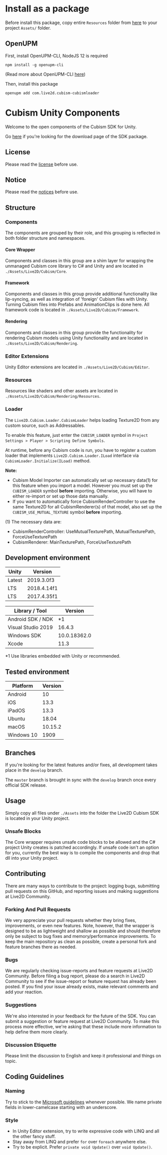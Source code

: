 # Install as a package

Before install this package, copy entire `Resources` folder from [here](https://github.com/Live2D/CubismUnityComponents/tree/develop/Assets/Live2D/Cubism/Rendering/Resources) to your project `Assets/` folder.

## OpenUPM

First, install OpenUPM-CLI, NodeJS 12 is required

```
npm install -g openupm-cli
```

(Read more about OpenUPM-CLI [here](https://github.com/openupm/openupm-cli#installation))

Then, install this package

```
openupm add com.live2d.cubism-cubismloader
```

# Cubism Unity Components

Welcome to the open components of the Cubism SDK for Unity.

Go [here](https://www.live2d.com/download/cubism-sdk/download-unity/)
if you're looking for the download page of the SDK package.


## License

Please read the [license](LICENSE.md) before use.


## Notice

Please read the [notices](NOTICE.md) before use.


## Structure

### Components

The components are grouped by their role,
and this grouping is reflected in both folder structure and namespaces.

#### Core Wrapper

Components and classes in this group are a shim layer for wrapping the unmanaged Cubism core library to
C# and Unity and are located in `./Assets/Live2D/Cubism/Core`.

#### Framework

Components and classes in this group provide additional functionality like lip-syncing,
as well as integration of 'foreign' Cubism files with Unity.
Turning Cubism files into Prefabs and AnimationClips is done here.
All framework code is located in `./Assets/Live2D/Cubism/Framework`.

#### Rendering

Components and classes in this group provide the functionality for rendering Cubism models using Unity functionality
and are located in `./Assets/Live2D/Cubism/Rendering`.

### Editor Extensions

Unity Editor extensions are located in `./Assets/Live2D/Cubism/Editor`.

### Resources

Resources like shaders and other assets are located in `./Assets/Live2D/Cubism/Rendering/Resources`.

### Loader

The `Live2D.Cubism.Loader.CubismLoader` helps loading Texture2D from any custom source, such as Addressables.

To enable this feature, just enter the `CUBISM_LOADER` symbol in `Project Settings > Player > Scripting Define Symbols`.

At runtime, before any Cubism code is run, you have to register a custom loader that implements `Live2D.Cubism.Loader.ILoad` interface via `CubismLoader.Initialize(ILoad)` method.

**Note:**
- Cubism Model Importer can automatically set up necessary data(1) for this feature when you import a model. However you must set up the `CUBISM_LOADER` symbol **before** importing. Otherwise, you will have to either re-import or set up those data manually.
- If you want to automatically force CubismRenderController to use the same Texture2D for all CubismRenderer(s) of that model, also set up the `CUBISM_USE_MUTUAL_TEXTURE` symbol **before** importing.

(1) The necessary data are:
- CubismRenderController: UseMutualTexturePath, MutualTexturePath, ForceUseTexturePath
- CubismRenderer: MainTexturePath, ForceUseTexturePath

## Development environment

| Unity | Version |
| --- | --- |
| Latest | 2019.3.0f3 |
| LTS | 2018.4.14f1 |
| LTS | 2017.4.35f1 |

| Library / Tool | Version |
| --- | --- |
| Android SDK / NDK | *1 |
| Visual Studio 2019 | 16.4.3 |
| Windows SDK | 10.0.18362.0 |
| Xcode | 11.3 |

*1 Use libraries embedded with Unity or recommended.


## Tested environment

| Platform | Version |
| --- | --- |
| Android | 10 |
| iOS | 13.3 |
| iPadOS | 13.3 |
| Ubuntu | 18.04 |
| macOS | 10.15.2 |
| Windows 10 | 1909 |


## Branches

If you're looking for the latest features and/or fixes, all development takes place in the `develop` branch.

The `master` branch is brought in sync with the `develop` branch once every official SDK release.


## Usage

Simply copy all files under `./Assets` into the folder the Live2D Cubism SDK is located in your Unity project.

### Unsafe Blocks

The Core wrapper requires unsafe code blocks to be allowed and the C# project Unity creates is patched accordingly.
If unsafe code isn't an option for you, currently the best way is to compile the components and drop that dll into your Unity project.


## Contributing

There are many ways to contribute to the project:
logging bugs, submitting pull requests on this GitHub, and reporting issues and making suggestions at Live2D Community.

### Forking And Pull Requests

We very appreciate your pull requests whether they bring fixes, improvements, or even new features.
Note, however, that the wrapper is designed to be as lightweight and shallow as possible and
should therefore only be subject to bug fixes and memory/performance improvements.
To keep the main repository as clean as possible, create a personal fork and feature branches there as needed.

### Bugs

We are regularly checking issue-reports and feature requests at Live2D Community.
Before filing a bug report, please do a search in Live2D Community to see if the issue-report or feature request has already been posted.
If you find your issue already exists, make relevant comments and add your reaction.

### Suggestions

We're also interested in your feedback for the future of the SDK.
You can submit a suggestion or feature request at Live2D Community.
To make this process more effective, we're asking that these include more information
to help define them more clearly.

### Discussion Etiquette

Please limit the discussion to English and keep it professional and things on topic.


## Coding Guidelines

### Naming

Try to stick to the [Microsoft guidelines](https://msdn.microsoft.com/en-us/library/ms229002(v=vs.110).aspx) whenever possible.
We name private fields in lower-camelcase starting with an underscore.

### Style

- In Unity Editor extension, try to write expressive code with LINQ and all the other fancy stuff.
- Stay away from LINQ and prefer `for` over `foreach` anywhere else.
- Try to be explicit. Prefer `private void Update()` over `void Update()`.
